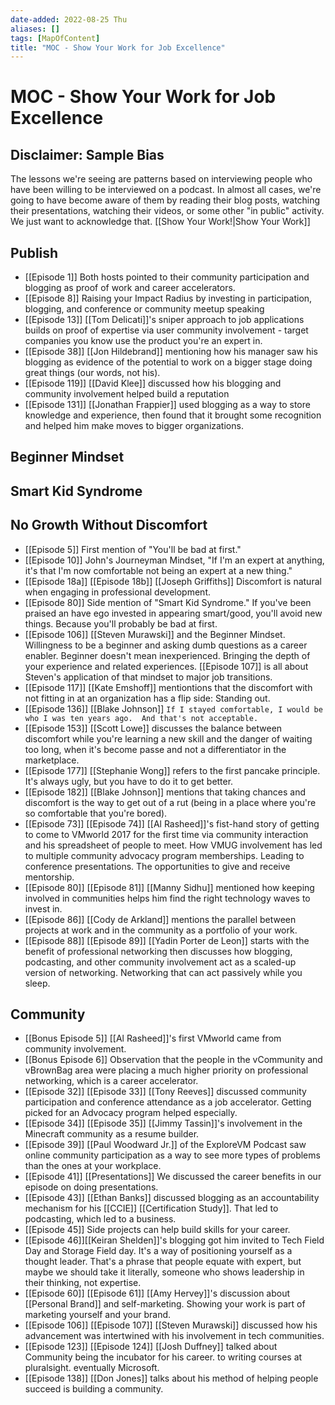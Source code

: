 ```yaml
---
date-added: 2022-08-25 Thu
aliases: []
tags: [MapOfContent]
title: "MOC - Show Your Work for Job Excellence"
---
```


# MOC - Show Your Work for Job Excellence

## Disclaimer: Sample Bias
The lessons we're seeing are patterns based on interviewing people who have been willing to be interviewed on a podcast. In almost all cases, we're going to have become aware of them by reading their blog posts, watching their presentations, watching their videos, or some other "in public" activity. We just want to acknowledge that.
[[Show Your Work!|Show Your Work]]

## Publish
- [[Episode 1]] Both hosts pointed to their community participation and blogging as proof of work and career accelerators. 
- [[Episode 8]] Raising your Impact Radius by investing in participation, blogging, and conference or community meetup speaking
- [[Episode 13]] [[Tom Delicati]]'s sniper approach to job applications builds on proof of expertise via user community involvement - target companies you know use the product you're an expert in.
- [[Episode 38]] [[Jon Hildebrand]] mentioning how his manager saw his blogging as evidence of the potential to work on a bigger stage doing great things (our words, not his).
- [[Episode 119]] [[David Klee]] discussed how his blogging and community involvement helped build a reputation 
- [[Episode 131]] [[Jonathan Frappier]] used blogging as a way to store knowledge and experience, then found that it brought some recognition and helped him make moves to bigger organizations.

## Beginner Mindset
## Smart Kid Syndrome
## No Growth Without Discomfort
- [[Episode 5]] First mention of "You'll be bad at first."
- [[Episode 10]] John's Journeyman Mindset, "If I'm an expert at anything, it's that I'm now comfortable not being an expert at a new thing."
- [[Episode 18a]] [[Episode 18b]] [[Joseph Griffiths]] Discomfort is natural when engaging in professional development.
- [[Episode 80]] Side mention of "Smart Kid Syndrome." If you've been praised an have ego invested in appearing smart/good, you'll avoid new things. Because you'll probably be bad at first.
- [[Episode 106]] [[Steven Murawski]] and the Beginner Mindset. Willingness to be a beginner and asking dumb questions as a career enabler. Beginner doesn't mean inexperienced. Bringing the depth of your experience and related experiences. [[Episode 107]] is all about Steven's application of that mindset to major job transitions.
- [[Episode 117]] [[Kate Emshoff]]  mentiontions that the discomfort with not fitting in at an organization has a flip side: Standing out. 
- [[Episode 136]] [[Blake Johnson]] 
	`If I stayed comfortable, I would be who I was ten years ago.  And that's not acceptable.`
- [[Episode 153]] [[Scott Lowe]] discusses the balance between discomfort while you're learning a new skill and the danger of waiting too long, when it's become passe and not a differentiator in the marketplace.
- [[Episode 177]] [[Stephanie Wong]] refers to the first pancake principle. It's always ugly, but you have to do it to get better.
- [[Episode 182]] [[Blake Johnson]] mentions that taking chances and discomfort is the way to get out of a rut (being in a place where you're so comfortable that you're bored).
- [[Episode 73]] [[Episode 74]] [[Al Rasheed]]'s fist-hand story of getting to come to VMworld 2017 for the first time via community interaction and his spreadsheet of people to meet. How VMUG involvement has led to multiple community advocacy program memberships. Leading to conference presentations. The opportunities to give and receive mentorship.
- [[Episode 80]] [[Episode 81]] [[Manny Sidhu]] mentioned how keeping involved in communities helps him find the right technology waves to invest in.
- [[Episode 86]] [[Cody de Arkland]] mentions the parallel between projects at work and in the community as a portfolio of your work.
- [[Episode 88]] [[Episode 89]] [[Yadin Porter de Leon]] starts with the benefit of professional networking then discusses how blogging, podcasting, and other community involvement act as a scaled-up version of networking. Networking that can act passively while you sleep.


## Community
- [[Bonus Episode 5]] [[Al Rasheed]]'s first VMworld came from community involvement.
- [[Bonus Episode 6]] Observation that the people in the vCommunity and vBrownBag area were placing a much higher priority on professional networking, which is a career accelerator.
- [[Episode 32]] [[Episode 33]] [[Tony Reeves]] discussed community participation and conference attendance as a job accelerator. Getting picked for an Advocacy program helped especially.
- [[Episode 34]] [[Episode 35]] [[Jimmy Tassin]]'s involvement in the Minecraft community as a resume builder.
- [[Episode 39]] [[Paul Woodward Jr.]] of the ExploreVM Podcast saw online community participation as a way to see more types of problems than the ones at your workplace.
- [[Episode 41]] [[Presentations]] We discussed the career benefits in our episode on doing presentations.
- [[Episode 43]] [[Ethan Banks]] discussed blogging as an accountability mechanism for his [[CCIE]] [[Certification Study]]. That led to podcasting, which led to a business.
- [[Episode 45]] Side projects can help build skills for your career.
- [[Episode 46]][[Keiran Shelden]]'s blogging got him invited to Tech Field Day and Storage Field day. It's a way of positioning yourself as a thought leader. That's a phrase that people equate with expert, but maybe we should take it literally, someone who shows leadership in their thinking, not expertise.
- [[Episode 60]] [[Episode 61]] [[Amy Hervey]]'s discussion about [[Personal Brand]] and self-marketing. Showing your work is part of marketing yourself and your brand.
- [[Episode 106]] [[Episode 107]] [[Steven Murawski]] discussed how his advancement was intertwined with his involvement in tech communities.
- [[Episode 123]] [[Episode 124]] [[Josh Duffney]] talked about Community being the incubator for his career. to writing courses at pluralsight. eventually Microsoft.
- [[Episode 138]] [[Don Jones]] talks about his method of helping people succeed is building a community.
 

